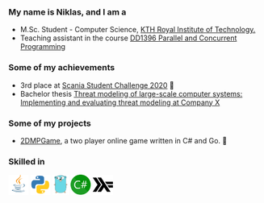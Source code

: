 ### My name is Niklas, and I am a
* M.Sc. Student - Computer Science, [KTH Royal Institute of Technology.](https://www.kth.se/) 
* Teaching assistant in the course [DD1396 Parallel and Concurrent Programming](https://www.kth.se/social/course/DD1396/)

### Some of my achievements
* 3rd place at [Scania Student Challenge 2020](https://thechallenge.scania.com/) :3rd_place_medal:
* Bachelor thesis [Threat modeling of large-scale computer systems: Implementing and evaluating threat modeling at Company X](http://urn.kb.se/resolve?urn=urn:nbn:se:kth:diva-280099) 


### Some of my projects
* [2DMPGame](https://github.com/nwessman/2DMPGame), a two player online game written in C# and Go. :busts_in_silhouette:



### Skilled in
<img height="40px" src="./Icons/Java2.png" /> <img height="40px" src="./Icons/Python.png" /> <img height="40px" src="./Icons/Go.png" /> <img height="40px" src="./Icons/Csharp.png" /> <img height="40px" src="./Icons/Haskell.png" />




<!--
**nwessman/nwessman** is a ✨ _special_ ✨ repository because its `README.md` (this file) appears on your GitHub profile.

Here are some ideas to get you started:

- 🔭 I’m currently working on ...
- 🌱 I’m currently learning ...
- 👯 I’m looking to collaborate on ...
- 🤔 I’m looking for help with ...
- 💬 Ask me about ...
- 📫 How to reach me: ...
- 😄 Pronouns: ...
- ⚡ Fun fact: ...
- :monkey:
-->
